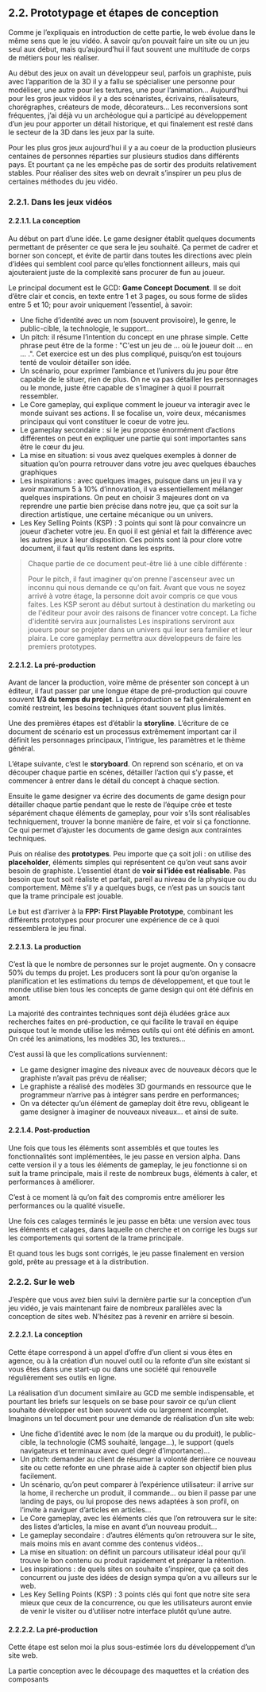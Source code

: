 ## 2.2. Prototypage et étapes de conception

Comme je l’expliquais en introduction de cette partie, le web évolue dans le même sens que le jeu vidéo. À savoir qu’on pouvait faire un site ou un jeu seul aux début, mais qu’aujourd’hui il faut souvent une multitude de corps de métiers pour les réaliser.

Au début des jeux on avait un développeur seul, parfois un graphiste, puis avec l’apparition de la 3D il y a fallu se spécialiser une personne pour modéliser, une autre pour les textures, une pour l’animation... Aujourd’hui pour les gros jeux vidéos il y a des scénaristes, écrivains, réalisateurs, chorégraphes, créateurs de mode, décorateurs… Les reconversions sont fréquentes, j’ai déjà vu un archéologue qui a participé au développement d’un jeu pour apporter un détail historique, et qui finalement est resté dans le secteur de la 3D dans les jeux par la suite.

Pour les plus gros jeux aujourd’hui il y a au coeur de la production plusieurs centaines de personnes réparties sur plusieurs studios dans différents pays. Et pourtant ça ne les empêche pas de sortir des produits relativement stables. Pour réaliser des sites web on devrait s’inspirer un peu plus de certaines méthodes du jeu vidéo.

### 2.2.1. Dans les jeux vidéos

#### 2.2.1.1. La conception

Au début on part d’une idée. Le game designer établit quelques documents permettant de présenter ce que sera le jeu souhaité. Ça permet de cadrer et borner son concept, et évite de partir dans toutes les directions avec plein d’idées qui semblent cool parce qu’elles fonctionnent ailleurs, mais qui ajouteraient juste de la complexité sans procurer de fun au joueur.

Le principal document est le GCD: **Game Concept Document**. Il se doit d’être clair et concis, en texte entre 1 et 3 pages, ou sous forme de slides entre 5 et 10; pour avoir uniquement l’essentiel, à savoir:

- Une fiche d’identité avec un nom (souvent provisoire), le genre, le public-cible, la technologie, le support...
- Un pitch: il résume l’intention du concept en une phrase simple. Cette phrase peut être de la forme : "C'est un jeu de ... où le joueur doit ... en ... .". Cet exercice est un des plus compliqué, puisqu’on est toujours tenté de vouloir détailler son idée.
- Un scénario, pour exprimer l’ambiance et l’univers du jeu pour être capable de le situer, rien de plus. On ne va pas détailler les personnages ou le monde, juste être capable de s’imaginer à quoi il pourrait ressembler.
- Le Core gameplay, qui explique comment le joueur va interagir avec le monde suivant ses actions. Il se focalise un, voire deux, mécanismes principaux qui vont constituer le coeur de votre jeu.
- Le gameplay secondaire : si le jeu propose énormément d’actions différentes on peut en expliquer une partie qui sont importantes sans être le cœur du jeu.
- La mise en situation: si vous avez quelques exemples à donner de situation qu’on pourra retrouver dans votre jeu avec quelques ébauches graphiques
- Les inspirations : avec quelques images, puisque dans un jeu il va y avoir maximum 5 à 10% d’innovation, il va essentiellement mélanger quelques inspirations. On peut en choisir 3 majeures dont on va reprendre une partie bien précise dans notre jeu, que ça soit sur la direction artistique, une certaine mécanique ou un univers.
- Les Key Selling Points (KSP) : 3 points qui sont là pour convaincre un joueur d’acheter votre jeu. En quoi il est génial et fait la différence avec les autres jeux à leur disposition. Ces points sont là pour clore votre document, il faut qu’ils restent dans les esprits.

> Chaque partie de ce document peut-être lié à une cible différente :
>
> Pour le pitch, il faut imaginer qu'on prenne l'ascenseur avec un inconnu qui nous demande ce qu'on fait. Avant que vous ne soyez arrivé à votre étage, la personne doit avoir compris ce que vous faites.
> Les KSP seront au début surtout à destination du marketing ou de l'éditeur pour avoir des raisons de financer votre concept.
> La fiche d'identité servira aux journalistes
> Les inspirations serviront aux joueurs pour se projeter dans un univers qui leur sera familier et leur plaira.
> Le core gameplay permettra aux développeurs de faire les premiers prototypes.

#### 2.2.1.2. La pré-production

Avant de lancer la production, voire même de présenter son concept à un éditeur, il faut passer par une longue étape de pré-production qui couvre souvent **1/3 du temps du projet**. La préproduction se fait généralement en comité restreint, les besoins techniques étant souvent plus limités.

Une des premières étapes est d’établir la **storyline**. L’écriture de ce document de scénario est un processus extrêmement important car il définit les personnages principaux, l'intrigue, les paramètres et le thème général.

L’étape suivante, c’est le **storyboard**. On reprend son scénario, et on va découper chaque partie en scènes, détailler l’action qui s’y passe, et commencer à entrer dans le détail du concept à chaque section.

Ensuite le game designer va écrire des documents de game design pour détailler chaque partie pendant que le reste de l’équipe crée et teste séparément chaque éléments de gameplay, pour voir s’ils sont réalisables techniquement, trouver la bonne manière de faire, et voir si ça fonctionne. Ce qui permet d’ajuster les documents de game design aux contraintes techniques.

Puis on réalise des **prototypes**. Peu importe que ça soit joli : on utilise des **placeholder**, éléments simples qui représentent ce qu’on veut sans avoir besoin de graphiste. L’essentiel étant de **voir si l’idée est réalisable**. Pas besoin que tout soit réaliste et parfait, pareil au niveau de la physique ou du comportement. Même s’il y a quelques bugs, ce n’est pas un soucis tant que la trame principale est jouable.

Le but est d’arriver à la **FPP: First Playable Prototype**, combinant les différents prototypes pour procurer une expérience de ce à quoi ressemblera le jeu final.

#### 2.2.1.3. La production

C’est là que le nombre de personnes sur le projet augmente. On y consacre 50% du temps du projet. Les producers sont là pour qu’on organise la planification et les estimations du temps de développement, et que tout le monde utilise bien tous les concepts de game design qui ont été définis en amont.

La majorité des contraintes techniques sont déjà éludées grâce aux recherches faites en pré-production, ce qui facilite le travail en équipe puisque tout le monde utilise les mêmes outils qui ont été définis en amont. On créé les animations, les modèles 3D, les textures…

C’est aussi là que les complications surviennent:

- Le game designer imagine des niveaux avec de nouveaux décors que le graphiste n’avait pas prévu de réaliser;
- Le graphiste a réalisé des modèles 3D gourmands en ressource que le programmeur n’arrive pas à intégrer sans perdre en performances;
- On va détecter qu’un élément de gameplay doit être revu, obligeant le game designer à imaginer de nouveaux niveaux… et ainsi de suite.

#### 2.2.1.4. Post-production

Une fois que tous les éléments sont assemblés et que toutes les fonctionnalités sont implémentées, le jeu passe en version alpha. Dans cette version il y a tous les éléments de gameplay, le jeu fonctionne si on suit la trame principale, mais il reste de nombreux bugs, éléments à caler, et performances à améliorer.

C’est à ce moment là qu’on fait des compromis entre améliorer les performances ou la qualité visuelle.

Une fois ces calages terminés le jeu passe en bêta: une version avec tous les éléments et calages, dans laquelle on cherche et on corrige les bugs sur les comportements qui sortent de la trame principale.

Et quand tous les bugs sont corrigés, le jeu passe finalement en version gold, prête au pressage et à la distribution.

### 2.2.2. Sur le web

J’espère que vous avez bien suivi la dernière partie sur la conception d’un jeu vidéo, je vais maintenant faire de nombreux parallèles avec la conception de sites web. N’hésitez pas à revenir en arrière si besoin.

#### 2.2.2.1. La conception

Cette étape correspond à un appel d’offre d’un client si vous êtes en agence, ou à la création d’un nouvel outil ou la refonte d’un site existant si vous êtes dans une start-up ou dans une société qui renouvelle régulièrement ses outils en ligne.

La réalisation d’un document similaire au GCD me semble indispensable, et pourtant les briefs sur lesquels on se base pour savoir ce qu’un client souhaite développer est bien souvent vide ou largement incomplet. Imaginons un tel document pour une demande de réalisation d’un site web:

- Une fiche d’identité avec le nom (de la marque ou du produit), le public-cible, la technologie (CMS souhaité, langage…), le support (quels navigateurs et terminaux avec quel degré d’importance)...
- Un pitch: demander au client de résumer la volonté derrière ce nouveau site ou cette refonte en une phrase aide à capter son objectif bien plus facilement.
- Un scénario, qu’on peut comparer à l’expérience utilisateur: il arrive sur la home, il recherche un produit, il commande… ou bien il passe par une landing de pays, ou lui propose des news adaptées à son profil, on l’invite à naviguer d’articles en articles...
- Le Core gameplay, avec les éléments clés que l’on retrouvera sur le site: des listes d’articles, la mise en avant d’un nouveau produit...
- Le gameplay secondaire : d’autres éléments qu’on retrouvera sur le site, mais moins mis en avant comme des contenus vidéos...
- La mise en situation: on définit un parcours utilisateur idéal pour qu’il trouve le bon contenu ou produit rapidement et préparer la rétention.
- Les inspirations : de quels sites on souhaite s’inspirer, que ça soit des concurrent ou juste des idées de design sympa qu’on a vu ailleurs sur le web.
- Les Key Selling Points (KSP) : 3 points clés qui font que notre site sera mieux que ceux de la concurrence, ou que les utilisateurs auront envie de venir le visiter ou d’utiliser notre interface plutôt qu’une autre.

#### 2.2.2.2. La pré-production

Cette étape est selon moi la plus sous-estimée lors du développement d’un site web.

La partie conception avec le découpage des maquettes et la création des composants
